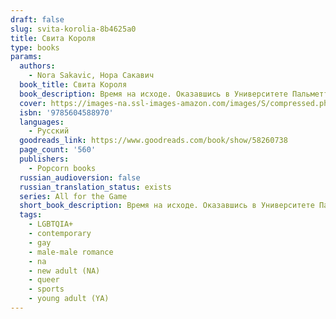 ```yaml
---
draft: false
slug: svita-korolia-8b4625a0
title: Свита Короля
type: books
params:
  authors:
    - Nora Sakavic, Нора Сакавич
  book_title: Свита Короля
  book_description: Время на исходе. Оказавшись в Университете Пальметто, Нил Джостен знал, что не доживет до конца года, но теперь, когда смерть не за горами, он больше чем прежде хочет жить. <br /><br />Дружба с Лисами была опрометчивой затеей, а поцелуй с одним из них — затеей немыслимой. Пока «Лисы» пытаются во что бы то ни стало выйти в финал чемпионата, Нил сражается за свою жизнь, ведь теперь ей угрожает не только Рико Морияма, но и мафиозный клан Балтиморского Мясника. Правда — единственный шанс Нила на спасение, однако она может привести к гибели всех, кто ему дорог...
  cover: https://images-na.ssl-images-amazon.com/images/S/compressed.photo.goodreads.com/books/1622834527i/58260738.jpg
  isbn: '9785604588970'
  languages:
    - Русский
  goodreads_link: https://www.goodreads.com/book/show/58260738
  page_count: '560'
  publishers:
    - Popcorn books
  russian_audioversion: false
  russian_translation_status: exists
  series: All for the Game
  short_book_description: Время на исходе. Оказавшись в Университете Пальметто, Нил Джостен знал, что не доживет до конца года, но теперь, когда смерть не за горами, он больше чем прежде хочет жить.
  tags:
    - LGBTQIA+
    - contemporary
    - gay
    - male-male romance
    - na
    - new adult (NA)
    - queer
    - sports
    - young adult (YA)
---
```


